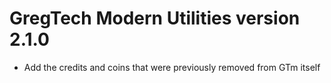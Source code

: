 # GregTech Modern Utilities version 2.1.0

* Add the credits and coins that were previously removed from GTm itself
